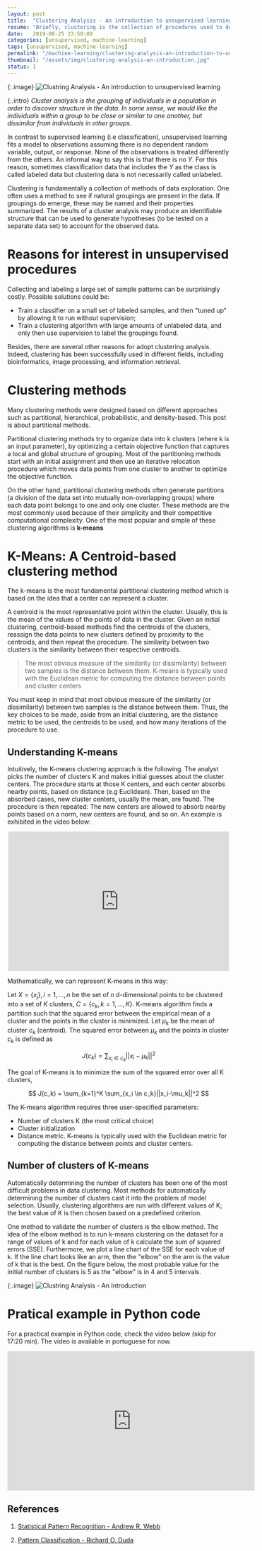 ```yaml
---
layout: post
title:  "Clustering Analysis - An introduction to unsupervised learning"
resume: "Briefly, clustering is the collection of procedures used to describe methods for grouping unlabeled data"
date:   2019-08-25 23:50:00
categories: [unsupervised, machine-learning]
tags: [unsupervised, machine-learning]
permalink: "/machine-learning/clustering-analysis-an-introduction-to-unsupervised-learning"
thumbnail: "/assets/img/clustering-analysis-an-introduction.jpg"
status: 1
---
```

{:.image}
![Clustring Analysis - An introduction to unsupervised learning](/assets/img/clustering-analysis-an-introduction.png)

{:.intro}
*Cluster analysis is the grouping of individuals in a population in order to discover structure
in the data. In some sense, we would like the individuals within a group to be close
or similar to one another, but dissimilar from individuals in other groups.*

In contrast to supervised learning (i.e classification), unsupervised learning fits a model to observations assuming there is no dependent random variable, output, or response. None of the observations is treated differently from the others. An informal way to say this is that there is no $Y$. For this reason, sometimes classification data that includes the $Y$ as the class is called labeled data but clustering data is not necessarily called unlabeled.

Clustering is fundamentally a collection of methods of data exploration. One often uses a method to see if natural groupings are present in the data. If groupings do emerge, these may be named and their properties summarized. The results of a cluster analysis may produce an identifiable structure that can be used to generate hypotheses (to be tested on a separate data set) to account for the observed data.


# Reasons for interest in unsupervised procedures

Collecting and labeling a large set of sample patterns can be surprisingly costly. Possible solutions could be:

* Train a classifier on a small set of labeled samples, and then "tuned up" by allowing it to run without supervision;
* Train a clustering algorithm with large amounts of unlabeled data, and only then use supervision to label the groupings found.

Besides, there are several other reasons for adopt clustering analysis. Indeed, clustering has been successfully used in different  fields, including bioinformatics, image processing, and information retrieval.

# Clustering methods

Many clustering methods were designed based on different approaches such as partitional, hierarchical, probabilistic, and density-based. This post is about partitional methods. 

Partitional clustering methods try to organize data into k clusters (where k is an
input parameter), by optimizing a certain objective function that captures a local and global structure of grouping. Most of the partitioning methods start with an initial assignment and then use an iterative relocation procedure which moves data points from one cluster to another to optimize the objective function.

On the other hand, partitional clustering methods often generate partitions (a division of the data set into mutually non-overlapping groups) where each data point belongs to one and only one cluster. These methods are the most commonly used because of their simplicity and their competitive computational complexity. One of the most popular and simple of these clustering algorithms is **k-means**

# K-Means: A Centroid-based clustering method

The k-means is the most fundamental partitional clustering method which is based on the idea that a center can represent a cluster.


A centroid is the most representative point within the cluster. Usually, this is the mean of the values of the points of data in the cluster. Given an initial clustering, centroid-based methods find the centroids of the clusters, reassign the data points to new clusters
defined by proximity to the centroids, and then repeat the procedure. The similarity between two clusters is the similarity between their respective centroids. 

> The most obvious measure of the similarity (or dissimilarity) between two samples is the distance between them. K-means is typically used with the Euclidean metric for computing the distance between points and cluster centers

You must keep in mind that most obvious measure of the similarity (or dissimilarity) between two samples is the distance between them.
Thus, the key choices to be made, aside from an initial clustering, are the distance metric to be used, the centroids to be used, and how many iterations of the procedure to use.

## Understanding K-means

Intuitively, the K-means clustering approach is the following. The analyst picks the number of clusters K and makes initial guesses about the cluster centers. The procedure starts at those K centers, and each center absorbs nearby points, based on distance (e.g Euclidean). Then, based on the absorbed cases, new cluster centers, usually the mean, are found. The procedure is then repeated: The new centers are allowed to absorb nearby points based on a norm, new centers are found, and so on. An example is exhibited in the video below:

<div class="video-container">
	<center><iframe width="500" height="315" src="https://www.youtube.com/embed/Q7FMcIYm4aI" frameborder="0" allow="accelerometer; autoplay; encrypted-media; gyroscope; picture-in-picture" allowfullscreen></iframe></center>
</div>

Mathematically, we can represent K-means in this way:

Let $X = \{x_j\}, i = 1,...,n$ be the set of $n$ d-dimensional points to be clustered into a set of $K$ clusters, $C=\{c_k, k=1,...,K\}$. K-means algorithm finds a partition such that the squared error between the empirical mean of a cluster and the points in the cluster is minimized. Let $\mu_k$ be the mean of cluster $c_k$ (centroid). The squared error between $\mu_k$ and the points in cluster $c_k$ is defined as

$$
J(c_k) = \sum_{x_i \in c_k}||x_i-\mu_k||^2
$$

The goal of K-means is to minimize the sum of the squared error over all K clusters,

$$
J(c_k) = \sum_{k=1}^K \sum_{x_i \in c_k}||x_i-\mu_k||^2
$$

The K-means algorithm requires three user-specified parameters: 

* Number of clusters K (the most critical choice)
* Cluster initialization
* Distance metric. K-means is typically used with the Euclidean metric for computing the distance between points and cluster centers.

## Number of clusters of K-means

Automatically determining the number of clusters has been one of the most difficult problems in data clustering. Most methods for automatically determining the number of clusters cast it into the problem of model selection. Usually, clustering algorithms are run with different values of K; the best value of K is then chosen based on a predefined criterion.

One method to validate the number of clusters is the elbow method. The idea of the elbow method is to run k-means clustering on the dataset for a range of values of k and for each value of k calculate the sum of squared errors (SSE). Furthermore, we plot a line chart of the SSE for each value of k. If the line chart looks like an arm, then the "elbow" on the arm is the value of k that is the best. On the figure below, the most probable value for the initial number of clusters is 5 as the "elbow" is in 4 and 5 intervals.

{:.image}
![Clustring Analysis - An Introduction](/assets/img/clustering-analysis-an-introduction-elbow.png)

# Pratical example in Python code

For a practical example in Python code, check the video below (skip for 17:20 min). The video is available in portuguese for now.

<div class="video-container">
	<center><iframe width="560" height="315" src="https://www.youtube.com/embed/xBIs5_ic5hU" frameborder="0" allow="accelerometer; autoplay; encrypted-media; gyroscope; picture-in-picture" allowfullscreen></iframe></center>
</div>

## References

1. [Statistical Pattern Recognition - Andrew R. Webb](https://amzn.to/2Zo4t2k)

2. [Pattern Classification - Richard O. Duda](https://amzn.to/32dtcZ5)
